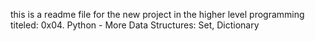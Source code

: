  this is a readme file for the new project in the higher level programming titeled: 0x04. Python - More Data Structures: Set, Dictionary
